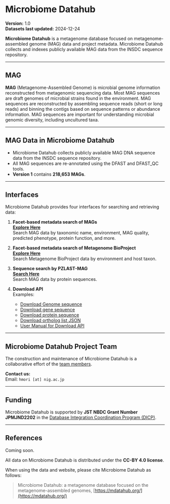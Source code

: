 # Microbiome Datahub

**Version:** 1.0  
**Datasets last updated:** 2024-12-24  

**Microbiome Datahub** is a metagenome database focused on metagenome-assembled genome (MAG) data and project metadata. Microbiome Datahub collects and indexes publicly available MAG data from the INSDC sequence repository.

---

## MAG

**MAG** (Metagenome-Assembled Genome) is microbial genome information reconstructed from metagenomic sequencing data. Most MAG sequences are draft genomes of microbial strains found in the environment. MAG sequences are reconstructed by assembling sequence reads (short or long reads) and binning the contigs based on sequence patterns or abundance information. MAG sequences are important for understanding microbial genomic diversity, including uncultured taxa.

---

## MAG Data in Microbiome Datahub

- Microbiome Datahub collects publicly available MAG DNA sequence data from the INSDC sequence repository.
- All MAG sequences are re-annotated using the DFAST and DFAST_QC tools.
- **Version 1** contains **218,653 MAGs**.

---

## Interfaces

Microbiome Datahub provides four interfaces for searching and retrieving data:

1. **Facet-based metadata search of MAGs**  
   [**Explore Here**](https://mdatahub.org/genomes)  
   Search MAG data by taxonomic name, environment, MAG quality, predicted phenotype, protein function, and more.

2. **Facet-based metadata search of Metagenome BioProject**  
   [**Explore Here**](https://mdatahub.org/projects)  
   Search Metagenome BioProject data by environment and host taxon.

3. **Sequence search by PZLAST-MAG**  
   [**Search Here**](https://pzlast.nig.ac.jp/pzlast/mag)  
   Search MAG data by protein sequences.

4. **Download API**  
   Examples:
   - [Download Genome sequence](https://mdatahub.org/api/dl/sequence/genome/GCA_029762495.1)
   - [Download gene sequence](https://mdatahub.org/api/dl/sequence/cds/GCA_029762495.1)
   - [Download protein sequence](https://mdatahub.org/api/dl/sequence/protein/GCA_029762495.1)
   - [Download ortholog list JSON](https://mdatahub.org/api/genome/mbgd/GCA_029762495.1)
   - [User Manual for Download API](https://mdatahub.org/apimanual)

---

## Microbiome Datahub Project Team

The construction and maintenance of Microbiome Datahub is a collaborative effort of the [team members](https://github.com/microbiomedatahub/microbiome-datahub/blob/main/docs/projectmember.md).

**Contact us:**  
Email: `hmori [at] nig.ac.jp`

---

## Funding

Microbiome Datahub is supported by **JST NBDC Grant Number JPMJND2202** in the [Database Integration Coordination Program (DICP)](https://biosciencedbc.jp/en/funding/program/dicp/).

---

## References

Coming soon.

All data on Microbiome Datahub is distributed under the **CC-BY 4.0 license**.

When using the data and website, please cite Microbiome Datahub as follows:

> Microbiome Datahub: a metagenome database focused on the metagenome-assembled genomes, [https://mdatahub.org/](https://mdatahub.org/)


